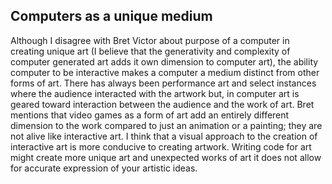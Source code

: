 ## Computers as a unique medium

Although I disagree with Bret Victor about purpose of a computer in creating unique art (I believe that the generativity and complexity of computer generated art adds it own dimension to computer art), the ability computer to be interactive makes a computer a medium distinct from other forms of art. There has always been performance art and select instances where the audience interacted with the artwork but, in computer art is geared toward interaction between the audience and the work of art. Bret mentions that video games as a form of art add an entirely different dimension to the work compared to just an animation or a painting; they are not alive like interactive art. I think that a visual approach to the creation of interactive art is more conducive to creating artwork. Writing code for art might create more unique art and unexpected works of art it does not allow for accurate expression of your artistic ideas. 